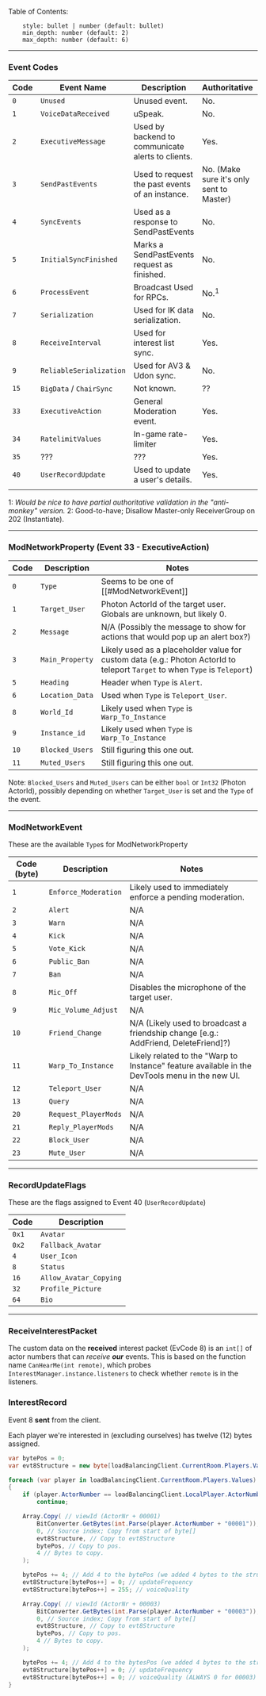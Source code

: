 Table of Contents: 
```toc
    style: bullet | number (default: bullet)
    min_depth: number (default: 2)
    max_depth: number (default: 6)
```
---

### Event Codes

| Code | Event Name              | Description                                       | Authoritative                            | DocLink                                                                |
| ---- | ----------------------- | ------------------------------------------------- | ---------------------------------------- | ---------------------------------------------------------------------- |
| `0`  | `Unused`                | Unused event.                                     | No.                                      | N/A                                                                    |
| `1`  | `VoiceDataReceived`     | uSpeak.                                           | No.                                      | [format](uSpeak/Format.md)                                             |
| `2`  | `ExecutiveMessage`      | Used by backend to communicate alerts to clients. | Yes.                                     | N/A                                                                    |
| `3`  | `SendPastEvents`        | Used to request the past events of an instance.   | No. (Make sure it's only sent to Master) | N/A                                                                    |
| `4`  | `SyncEvents`            | Used as a response to SendPastEvents              | No.                                      | N/A                                                                    |
| `5`  | `InitialSyncFinished`   | Marks a SendPastEvents request as finished.       | No.                                      | N/A                                                                    |
| `6`  | `ProcessEvent`          | Broadcast Used for RPCs.                          | No.<sup>1</sup>                          | N/A                                                                    |
| `7`  | `Serialization`         | Used for IK data serialization.                   | No.                                      | N/A                                                                    |
| `8`  | `ReceiveInterval`       | Used for interest list sync.                      | Yes.                                     | [[#ReceiveInterestPacket]], [[#InterestRecord]]                        |
| `9`  | `ReliableSerialization` | Used for AV3 & Udon sync.                         | No.                                      | N/A                                                                    |
| `15` | `BigData` / `ChairSync` | Not known.                                        | ??                                       | N/A                                                                    |
| `33` | `ExecutiveAction`       | General Moderation event.                         | Yes.                                     | [[#ModNetworkProperty Event 33 - ExecutiveAction\|ModNetworkProperty]] |
| `34` | `RatelimitValues`       | In-game rate-limiter                              | Yes.                                     | N/A                                                                    |
| `35` | ???                     | ???                                               | Yes.                                     | N/A                                                                    |
| `40` | `UserRecordUpdate`      | Used to update a user's details.                  | Yes.                                     | [[#RecordUpdateFlags]]                                                 |
|      |                         |                                                   |                                          |                                                                        |


1: *Would be nice to have partial authoritative validation in the "anti-monkey" version.*
2: Good-to-have; Disallow Master-only ReceiverGroup on 202 (Instantiate).

---


### ModNetworkProperty (Event 33 - ExecutiveAction)

| Code | Description     | Notes                                                                                                                       |
| ---- | --------------- | --------------------------------------------------------------------------------------------------------------------------- |
| `0`  | `Type`          | Seems to be one of [[#ModNetworkEvent]]                                                                                     |
| `1`  | `Target_User`   | Photon ActorId of the target user. Globals are unknown, but likely 0.                                                       |
| `2`  | `Message`       | N/A  (Possibly the message to show for actions that would pop up an alert box?)                                             |
| `3`  | `Main_Property` | Likely used as a placeholder value for custom data (e.g.: Photon ActorId to teleport `Target` to when `Type` is `Teleport`) |
| `5`  | `Heading`       | Header when `Type` is `Alert`.                                                                                              |
| `6`  | `Location_Data` | Used when `Type` is `Teleport_User`.                                                                                        | 
| `8`  | `World_Id`      | Likely used when `Type` is `Warp_To_Instance`                                                                               |
| `9`  | `Instance_id`   | Likely used when `Type` is `Warp_To_Instance`                                                                               |
| `10` | `Blocked_Users` | Still figuring this one out.                                                                                                |
| `11` | `Muted_Users`   | Still figuring this one out.                                                                                                |

Note: `Blocked_Users` and `Muted_Users` can be either `bool` or `Int32` (Photon ActorId), possibly depending on whether `Target_User` is set and the `Type` of the event.


---


### ModNetworkEvent
These are the available `Type`s for ModNetworkProperty


| Code (byte) | Description          | Notes                                                                                          |
| ----------- | -------------------- | ---------------------------------------------------------------------------------------------- |
| `1`         | `Enforce_Moderation` | Likely used to immediately enforce a pending moderation.                                       |
| `2`         | `Alert`              | N/A                                                                                            |
| `3`         | `Warn`               | N/A                                                                                            |
| `4`         | `Kick`               | N/A                                                                                            |
| `5`         | `Vote_Kick`          | N/A                                                                                            |
| `6`         | `Public_Ban`         | N/A                                                                                            |
| `7`         | `Ban`                | N/A                                                                                            |
| `8`         | `Mic_Off`            | Disables the microphone of the target user.                                                    |
| `9`         | `Mic_Volume_Adjust`  | N/A                                                                                            |
| `10`        | `Friend_Change`      | N/A (Likely used to broadcast a friendship change [e.g.: AddFriend, DeleteFriend]?)            |
| `11`        | `Warp_To_Instance`   | Likely related to the "Warp to Instance" feature available in the DevTools menu in the new UI. |
| `12`        | `Teleport_User`      | N/A                                                                                            |
| `13`        | `Query`              | N/A                                                                                            |
| `20`        | `Request_PlayerMods` | N/A                                                                                            |
| `21`        | `Reply_PlayerMods`   | N/A                                                                                            |
| `22`        | `Block_User`         | N/A                                                                                            |
| `23`        | `Mute_User`          | N/A                                                                                            |


---

### RecordUpdateFlags
These are the flags assigned to Event 40 (`UserRecordUpdate`)

| Code  | Description            |
| ----- | ---------------------- |
| `0x1` | `Avatar`               | 
| `0x2` | `Fallback_Avatar`      |
| `4`   | `User_Icon`            |
| `8`   | `Status`               |
| `16`  | `Allow_Avatar_Copying` |
| `32`  | `Profile_Picture`      |
| `64`  | `Bio`                  |


---

### ReceiveInterestPacket
The custom data on the **received** interest packet (EvCode 8) is an `int[]` of actor numbers that can _receive_ ___our___ events. This is based on the function name `CanHearMe(int remote)`, which probes `InterestManager.instance.listeners` to check whether `remote` is in the listeners.

### InterestRecord
Event 8 **sent** from the client.

Each player we're interested in (excluding ourselves) has twelve (12) bytes assigned.

```cs
var bytePos = 0;
var evt8Structure = new byte[loadBalancingClient.CurrentRoom.Players.Values.Count * 12 - 12]; // 12 bytes per player + excluding our own

foreach (var player in loadBalancingClient.CurrentRoom.Players.Values)
{
    if (player.ActorNumber == loadBalancingClient.LocalPlayer.ActorNumber)
        continue;

    Array.Copy( // viewId (ActorNr + 00001)
        BitConverter.GetBytes(int.Parse(player.ActorNumber + "00001")), // byte[] of ActorNr + 00001
        0, // Source index; Copy from start of byte[]
        evt8Structure, // Copy to evt8Structure
        bytePos, // Copy to pos.
        4 // Bytes to copy.
    );

    bytePos += 4; // Add 4 to the bytePos (we added 4 bytes to the structure)
    evt8Structure[bytePos++] = 0; // updateFrequency
    evt8Structure[bytePos++] = 255; // voiceQuality

    Array.Copy( // viewId (ActorNr + 00003)
        BitConverter.GetBytes(int.Parse(player.ActorNumber + "00003")), // byte[] of ActorNr + 00003
        0, // Source index; Copy from start of byte[]
        evt8Structure, // Copy to evt8Structure
        bytePos, // Copy to pos.
        4 // Bytes to copy.
    );

    bytePos += 4; // Add 4 to the bytesPos (we added 4 bytes to the structure)
    evt8Structure[bytePos++] = 0; // updateFrequency
    evt8Structure[bytePos++] = 0; // voiceQuality (ALWAYS 0 for 00003)
}
```
<!-- TODO: Clean this up later.
| Type                          | Description       | Offset |
| ----------------------------- | ----------------- | ------ |
| `int`                         | `viewId`          | `0x10` |
| `byte`                        | `updateFrequency` | `0x14` |
| `FlatBufferNetworkSerializer` | `serializer`      | `0x18` |
| `byte`                        | `voiceQuality`    | `0x20` |
-->
